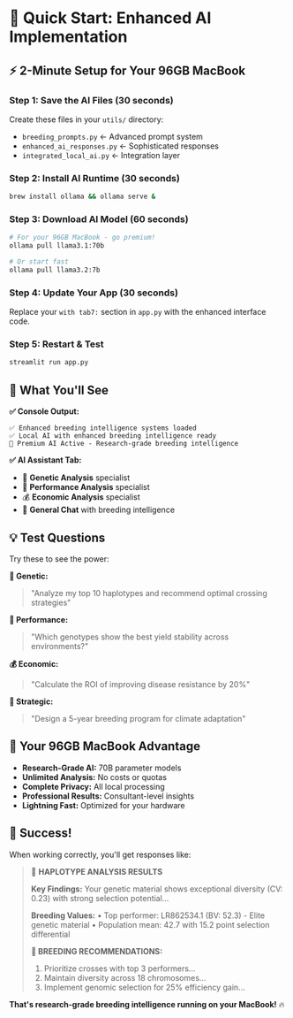 # 🚀 Quick Start: Enhanced AI Implementation

## ⚡ **2-Minute Setup for Your 96GB MacBook**

### **Step 1: Save the AI Files (30 seconds)**
Create these files in your `utils/` directory:
- `breeding_prompts.py` ← Advanced prompt system
- `enhanced_ai_responses.py` ← Sophisticated responses  
- `integrated_local_ai.py` ← Integration layer

### **Step 2: Install AI Runtime (30 seconds)**
```bash
brew install ollama && ollama serve &
```

### **Step 3: Download AI Model (60 seconds)**
```bash
# For your 96GB MacBook - go premium!
ollama pull llama3.1:70b

# Or start fast
ollama pull llama3.2:7b
```

### **Step 4: Update Your App (30 seconds)**
Replace your `with tab7:` section in `app.py` with the enhanced interface code.

### **Step 5: Restart & Test**
```bash
streamlit run app.py
```

## 🎯 **What You'll See**

**✅ Console Output:**
```
✅ Enhanced breeding intelligence systems loaded
✅ Local AI with enhanced breeding intelligence ready
🎉 Premium AI Active - Research-grade breeding intelligence
```

**✅ AI Assistant Tab:**
- 🧬 **Genetic Analysis** specialist
- 🌾 **Performance Analysis** specialist  
- 💰 **Economic Analysis** specialist
- 🤖 **General Chat** with breeding intelligence

## 💡 **Test Questions**

Try these to see the power:

**🧬 Genetic:**
> "Analyze my top 10 haplotypes and recommend optimal crossing strategies"

**🌾 Performance:**
> "Which genotypes show the best yield stability across environments?"

**💰 Economic:**
> "Calculate the ROI of improving disease resistance by 20%"

**🎯 Strategic:**
> "Design a 5-year breeding program for climate adaptation"

## 🚀 **Your 96GB MacBook Advantage**

- **Research-Grade AI:** 70B parameter models
- **Unlimited Analysis:** No costs or quotas
- **Complete Privacy:** All local processing
- **Professional Results:** Consultant-level insights
- **Lightning Fast:** Optimized for your hardware

## 🎉 **Success!**

When working correctly, you'll get responses like:

> 🧬 **HAPLOTYPE ANALYSIS RESULTS**
> 
> **Key Findings:**
> Your genetic material shows exceptional diversity (CV: 0.23) with strong selection potential...
> 
> **Breeding Values:**
> • Top performer: LR862534.1 (BV: 52.3) - Elite genetic material
> • Population mean: 42.7 with 15.2 point selection differential
> 
> **🎯 BREEDING RECOMMENDATIONS:**
> 1. Prioritize crosses with top 3 performers...
> 2. Maintain diversity across 18 chromosomes...
> 3. Implement genomic selection for 25% efficiency gain...

**That's research-grade breeding intelligence running on your MacBook!** 🔥
